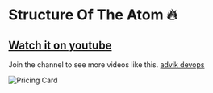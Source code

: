 # Structure Of The Atom 🔥
## [Watch it on youtube](https://youtu.be/NMzdJvVNCv8)


Join the channel to see more videos like this. [advik devops](https://www.youtube.com/channel/UCG7FelRjPwJ92oIkTJggtsA)

![Pricing Card](/preview.gif)
